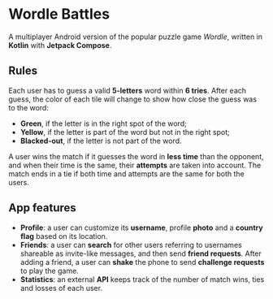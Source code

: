 # Wordle Battles

A multiplayer Android version of the popular puzzle game *Wordle*, written in **Kotlin** with **Jetpack Compose**.

## Rules

Each user has to guess a valid **5-letters** word within **6 tries**. After each guess, the color of each tile will change to show how close the guess was to the word:

- **Green**, if the letter is in the right spot of the word;
- **Yellow**, if the letter is part of the word but not in the right spot;
- **Blacked-out**, if the letter is not part of the word.

A user wins the match if it guesses the word in **less time** than the opponent, and when their time is the same, their **attempts** are taken into account. The match ends in a tie if both time and attempts are the same for both the users.

## App features

- **Profile**: a user can customize its **username**, profile **photo** and a **country flag** based on its location.
- **Friends**: a user can **search** for other users referring to usernames shareable as invite-like messages, and then send **friend requests**. After adding a friend, a user can **shake** the phone to send **challenge requests** to play the game.
- **Statistics**: an external **API** keeps track of the number of match wins, ties and losses of each user.